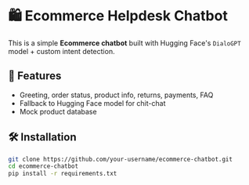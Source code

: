 # 🛍 Ecommerce Helpdesk Chatbot

This is a simple **Ecommerce chatbot** built with Hugging Face's `DialoGPT` model + custom intent detection.

## 🚀 Features
- Greeting, order status, product info, returns, payments, FAQ
- Fallback to Hugging Face model for chit-chat
- Mock product database

## 🛠 Installation
```bash
git clone https://github.com/your-username/ecommerce-chatbot.git
cd ecommerce-chatbot
pip install -r requirements.txt